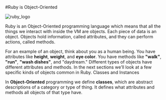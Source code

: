 #Ruby is Object-Oriented

![ruby_logo]('./ruby.png')

Ruby is an Object-Oriented programming language which means that all the things we interact with inside the VM are objects. Each piece of data is an object. Objects hold information, called attributes, and they can perform actions, called methods.

For an example of an object, think about you as a human being. You have attributes like **height**, **weight**, and **eye color**. You have methods like **"walk"**, **"run"**, **"wash dishes"**, and "daydream." Different types of objects have different attributes and methods. In the next sections we’ll look at a few specific kinds of objects common in Ruby.
Classes and Instances

In **Object-Oriented** programming we define **classes**, which are abstract descriptions of a category or type of thing. It defines what attributes and methods all objects of that type have.